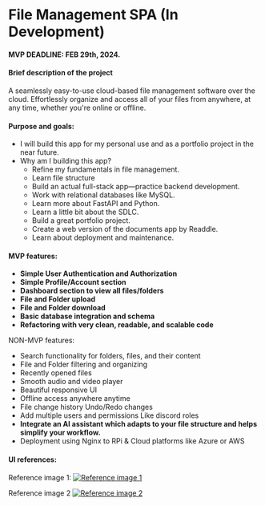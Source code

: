 # File Management SPA (In Development)

#### MVP DEADLINE: FEB 29th, 2024.

#### Brief description of the project

A seamlessly easy-to-use cloud-based file management software over the cloud. Effortlessly organize and access all of your files from anywhere, at any time, whether you're online or offline.

#### Purpose and goals:
- I will build this app for my personal use and as a portfolio project in the near future.
- Why am I building this app?
    - Refine my fundamentals in file management.
    - Learn file structure
    - Build an actual full-stack app—practice backend development.
    - Work with relational databases like MySQL.
    - Learn more about FastAPI and Python.
    - Learn a little bit about the SDLC.
    - Build a great portfolio project.
    - Create a web version of the documents app by Readdle.
    - Learn about deployment and maintenance.


#### MVP features:
- **<i class="fa-solid fa-user-lock"></i> Simple User Authentication and Authorization**
- **<i class="fa-solid fa-user-pen"></i> Simple Profile/Account section**
- **<i class="fa-solid fa-house-user"></i> Dashboard section to view all files/folders**
- **<i class="fa-solid fa-file-arrow-down"></i> <i class="fa-solid fa-folder"></i> File and Folder upload**
- **<i class="fa-solid fa-file-arrow-up"></i> <i class="fa-solid fa-folder"></i> File and Folder download**
- **<i class="fa-solid fa-database"></i> Basic database integration and schema**
- **<i class="fa-solid fa-circle-check"></i> Refactoring with very clean, readable, and scalable code**

NON-MVP features:
- Search functionality for folders, files, and their content
- File and Folder filtering and organizing
- Recently opened files
- Smooth audio and video player
- Beautiful responsive UI
- Offline access anywhere anytime
- File change history Undo/Redo changes
- Add multiple users and permissions Like discord roles
- **Integrate an AI assistant which adapts to your file structure and helps simplify your workflow.**
- Deployment using Nginx to RPi & Cloud platforms like Azure or AWS

#### UI references:

Reference image 1:
[![Reference image 1](https://cdn.dribbble.com/users/1409180/screenshots/14196603/media/86ad9ff56946776a4f9e5fa00e12c591.png)](https://dribbble.com/shots/14196603-Dashboard-File-manager)

Reference image 2
[![Reference image 2](https://cdn.dribbble.com/users/5836975/screenshots/15890787/media/67ddc6be467a4dbe9b6d84f570c4014e.png)](https://dribbble.com/shots/15890787-File-Management-Dashboard)
